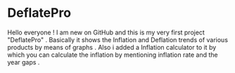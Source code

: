 # DeflatePro
Hello everyone ! I am new on GitHub and this is my very first project "DeflatePro" . Basically it shows the Inflation and Deflation trends of various products by means of graphs . Also i added a Inflation calculator to it by which you can calculate the inflation by mentioning inflation rate and the year gaps . 
